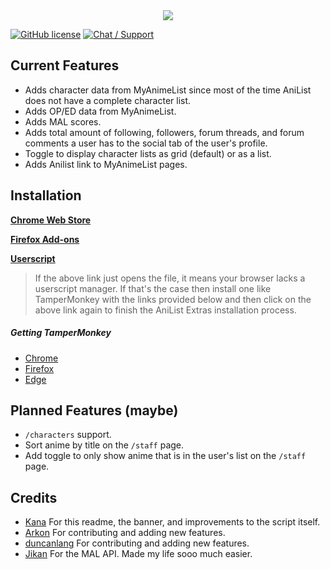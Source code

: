 <div align="center">
	<img src="https://lolisafe.moe/pKK0BwTG.png" />
</div>

[![GitHub license](https://img.shields.io/badge/License-MIT-blue.svg?style=flat-square)](https://raw.githubusercontent.com/kanadeko/Kuro/master/LICENSE)
[![Chat / Support](https://img.shields.io/badge/Support-Discord-7289DA.svg?style=flat-square)](https://discord.gg/G6pRS4b)

## Current Features

 - Adds character data from MyAnimeList since most of the time AniList does not have a complete character list.
 - Adds OP/ED data from MyAnimeList.
 - Adds MAL scores.
 - Adds total amount of following, followers, forum threads, and forum comments a user has to the social tab of the user's profile.
 - Toggle to display character lists as grid (default) or as a list.
 - Adds Anilist link to MyAnimeList pages.

## Installation

[**Chrome Web Store**](https://chrome.google.com/webstore/detail/ahcnhicbflgjhemogkbiknblbogeemih)

[**Firefox Add-ons**](https://addons.mozilla.org/en-US/firefox/addon/anilist-extras/)

[**Userscript**](https://github.com/pilar6195/AniList-Extras/raw/master/anilist-extras.user.js)

> If the above link just opens the file, it means your browser lacks a userscript manager. If that's the case then install one like TamperMonkey with the links provided below and then click on the above link again to finish the AniList Extras installation process.

##### Getting TamperMonkey

- [Chrome](https://chrome.google.com/webstore/detail/tampermonkey/dhdgffkkebhmkfjojejmpbldmpobfkfo)
- [Firefox](https://addons.mozilla.org/firefox/addon/tampermonkey/)
- [Edge](https://www.microsoft.com/store/apps/9NBLGGH5162S)

## Planned Features (maybe)

- `/characters` support.
- Sort anime by title on the `/staff` page.
- Add toggle to only show anime that is in the user's list on the `/staff` page.

## Credits

- [Kana](https://github.com/Pitu) For this readme, the banner, and improvements to the script itself.
- [Arkon](https://github.com/arkon) For contributing and adding new features.
- [duncanlang](https://github.com/duncanlang) For contributing and adding new features.
- [Jikan](https://jikan.moe/) For the MAL API. Made my life sooo much easier.
